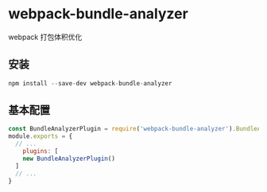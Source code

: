 # webpack-bundle-analyzer

webpack 打包体积优化

## 安装

``` js
npm install --save-dev webpack-bundle-analyzer
```

## 基本配置

``` js
const BundleAnalyzerPlugin = require('webpack-bundle-analyzer').BundleAnalyzerPlugin;
module.exports = {
  // ...
	plugins: [
    new BundleAnalyzerPlugin()
  ]
  // ...
}
```

